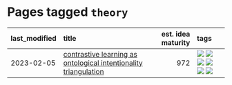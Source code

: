 # Pages tagged `theory`

|last_modified|title|est. idea maturity|tags
|:---|:---|---:|:---|
|2023-02-05|[contrastive learning as ontological intentionality triangulation](../contrastive_learning_as_ontological_intentionality_triangulation.md)|972|[![](https://img.shields.io/badge/tag-meta-734214)](../tags/meta.md) [![](https://img.shields.io/badge/tag-philosophy-da6994)](../tags/philosophy.md) [![](https://img.shields.io/badge/tag-semiotics-d5f6c6)](../tags/semiotics.md) [![](https://img.shields.io/badge/tag-synesthesia-77a0)](../tags/synesthesia.md) [![](https://img.shields.io/badge/tag-theory-5d9a82)](../tags/theory.md) [![](https://img.shields.io/badge/tag-wip-6a156e)](../tags/wip.md)|